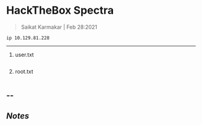 # HackTheBox Spectra

> Saikat Karmakar | Feb 28:2021

```
ip 10.129.81.228
```
-------------------------------------------------------------------------------

1. user.txt
```

```
2. root.txt
```

```

--
-----------
***Notes***
-----------
